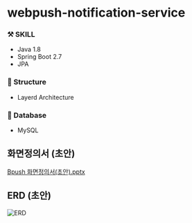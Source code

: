 # webpush-notification-service

### ⚒️ SKILL

 * Java 1.8
 * Spring Boot 2.7
 * JPA
 
### 🛝 Structure

 * Layerd Architecture

### 📄 Database

 * MySQL


## 화면정의서 (초안)
[Bpush 화면정의서(초안).pptx](https://github.com/user-attachments/files/17429822/default.pptx)

## ERD (초안)
![ERD](https://github.com/user-attachments/assets/7bc1c17f-6cde-41fd-a6e9-88838b7d9dda)
